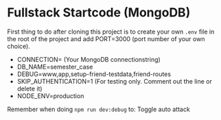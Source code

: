 # Fullstack Startcode (MongoDB)

First thing to do after cloning this project is to create your own `.env` file in the root of the project and add PORT=3000 (port number of your own choice).

- CONNECTION= (Your MongoDB connectionstring)
- DB_NAME=semester_case
- DEBUG=www,app,setup-friend-testdata,friend-routes
- SKIP_AUTHENTICATION=1 (For testing only. Comment out the line or delete it)
- NODE_ENV=production 

Remember when doing `npm run dev:debug` to: Toggle auto attack